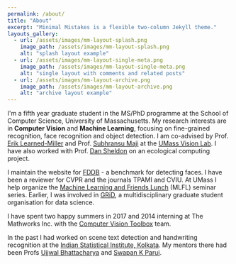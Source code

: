 ```yaml
---
permalink: /about/
title: "About"
excerpt: "Minimal Mistakes is a flexible two-column Jekyll theme."
layouts_gallery:
  - url: /assets/images/mm-layout-splash.png
    image_path: /assets/images/mm-layout-splash.png
    alt: "splash layout example"
  - url: /assets/images/mm-layout-single-meta.png
    image_path: /assets/images/mm-layout-single-meta.png
    alt: "single layout with comments and related posts"
  - url: /assets/images/mm-layout-archive.png
    image_path: /assets/images/mm-layout-archive.png
    alt: "archive layout example"
---
```


I'm a fifth year graduate student in the MS/PhD programme at the School of Computer Science, University of Massachusetts. My research interests are in **Computer Vision** and **Machine Learning**, focusing on fine-grained recognition, face recognition and object detection. I am co-advised by Prof. [Erik Learned-Miller](http://people.cs.umass.edu/~elm/) and Prof. [Subhransu Maji](http://people.cs.umass.edu/~smaji/) at the [UMass Vision Lab](http://vis-www.cs.umass.edu/). I have also worked with Prof. [Dan Sheldon](https://people.cs.umass.edu/~sheldon/) on an ecological computing project.

I maintain the website for [FDDB](http://vis-www.cs.umass.edu/fddb/) - a benchmark for detecting faces. I have been a reviewer for CVPR and the journals TPAMI and CVIU. At UMass I help organize the [Machine Learning and Friends Lunch](https://people.cs.umass.edu/~mlfriend/pmwiki/pmwiki.php) (MLFL) seminar series. Earlier, I was involved in [GRiD](http://gridclub.io/), a multidisciplinary graduate student organisation for data science.

I have spent two happy summers in 2017 and 2014 interning at The Mathworks Inc. with the [Computer Vision Toolbox](https://www.mathworks.com/products/computer-vision.html) team.

In the past I had worked on scene text detection and handwriting recognition at the [Indian Statistical Institute, Kolkata](http://www.isical.ac.in/). My mentors there had been Profs [Ujjwal Bhattacharya](http://www.isical.ac.in/~ujjwal/) and [Swapan K Parui](http://www.isical.ac.in/~swapan/). 

